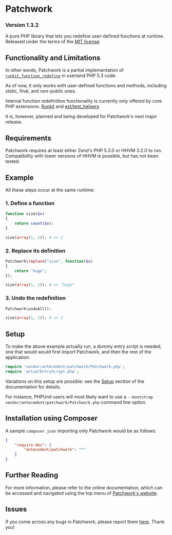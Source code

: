 # Patchwork

### Version 1.3.2

A pure PHP library that lets you redefine user-defined functions at runtime. Released under the terms of the [MIT license](http://www.opensource.org/licenses/mit-license.php).

## Functionality and Limitations

In other words, Patchwork is a partial implementation of [`runkit_function_redefine`](http://php.net/runkit_function_redefine) in userland PHP 5.3 code.

As of now, it only works with user-defined functions and methods, including static, final, and non-public ones.

Internal function redefinition functionality is currently only offered by core PHP extensions: [Runkit](http://php.net/manual/en/book.runkit.php) and [ext/test_helpers](https://github.com/sebastianbergmann/php-test-helpers).

It is, however, planned and being developed for Patchwork's next major release.

## Requirements

Patchwork requires at least either Zend's PHP 5.3.0 or HHVM 3.2.0 to run. Compatibility with lower versions of HHVM is possible, but has not been tested.

## Example

All these steps occur at the same runtime:

### 1. Define a function

```php
function size($x)
{
    return count($x);
}

size(array(1, 2)); # => 2
```

### 2. Replace its definition

```php
Patchwork\replace("size", function($x)
{
    return "huge";
});

size(array(1, 2)); # => "huge"
```

### 3. Undo the redefinition

```php
Patchwork\undoAll();

size(array(1, 2)); # => 2
```

## Setup

To make the above example actually run, a dummy entry script is needed, one that would would first import Patchwork, and then the rest of the application:

```php
require 'vendor/antecedent/patchwork/Patchwork.php';
require 'actualEntryScript.php';
```

Variations on this setup are possible: see the [Setup](http://antecedent.github.io/patchwork/docs/setup.html) section of the documentation for details.

For instance, PHPUnit users will most likely want to use a `--bootstrap vendor/antecedent/patchwork/Patchwork.php` command line option.

## Installation using Composer

A sample `composer.json` importing only Patchwork would be as follows:

```json
{
    "require-dev": {
        "antecedent/patchwork": "*"
    }
}
```

## Further Reading

For more information, please refer to the online documentation, which can be accessed and navigated using the top menu of [Patchwork's website](http://antecedent.github.io/patchwork/).

## Issues

If you come across any bugs in Patchwork, please report them [here](https://github.com/antecedent/patchwork/issues). Thank you!
